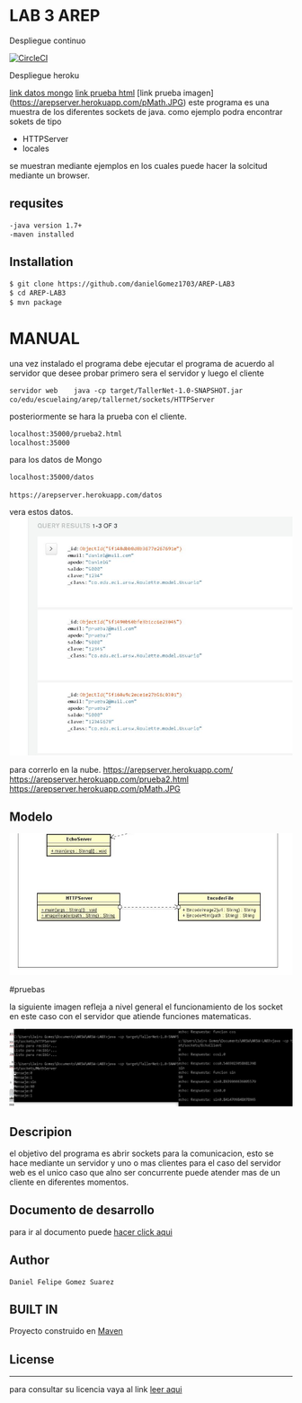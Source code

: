 # LAB 3 AREP

Despliegue continuo 

[![CircleCI](https://circleci.com/gh/danielGomez1703/AREP-LAB3.svg?style=svg)](https://circleci.com/gh/danielGomez1703/AREP-LAB3)

Despliegue heroku 

[link datos mongo](https://arepserver.herokuapp.com/datos)
[link prueba html](https://arepserver.herokuapp.com/prueba2.html)
[link prueba imagen] (https://arepserver.herokuapp.com/pMath.JPG)
este programa es una muestra de los diferentes sockets de java. como ejemplo podra encontrar sokets de tipo

 - HTTPServer
 - locales

se muestran mediante ejemplos en los cuales puede hacer la solcitud mediante un browser.

## requsites
    -java version 1.7+
    -maven installed

## Installation
 ```sh
$ git clone https://github.com/danielGomez1703/AREP-LAB3
$ cd AREP-LAB3
$ mvn package
```

# MANUAL
  una vez instalado el programa debe ejecutar el programa de acuerdo al servidor que desee probar primero sera el servidor y luego el cliente
 
    servidor web    java -cp target/TallerNet-1.0-SNAPSHOT.jar  co/edu/escuelaing/arep/tallernet/sockets/HTTPServer
 
  posteriormente se hara la prueba con el cliente.

	localhost:35000/prueba2.html
	localhost:35000
	
  para los datos de Mongo 
  
	localhost:35000/datos
	
	https://arepserver.herokuapp.com/datos
   vera estos datos.
 ![datos](https://github.com/danielGomez1703/AREP-LAB3/blob/master/resources/datos.JPG) 
	
  para correrlo en la nube. 
		https://arepserver.herokuapp.com/
		https://arepserver.herokuapp.com/prueba2.html
		https://arepserver.herokuapp.com/pMath.JPG
	
## Modelo
![Modelo](https://github.com/danielGomez1703/AREP-LAB3/blob/master/resources/Umodel.JPG)

   
    
#pruebas 
  
 la siguiente imagen refleja a nivel general el funcionamiento de los socket en este caso con el servidor que atiende funciones matematicas.

![pruebaM](https://github.com/danielGomez1703/AREP-LAB3/blob/master/resources/pMath.JPG)

## Descripion

el objetivo del programa es abrir sockets para la comunicacion, esto se hace mediante un servidor y uno o mas clientes
para el caso del servidor web es el unico caso que alno ser concurrente puede atender mas de un cliente en diferentes momentos.

## Documento de desarrollo

para ir al documento  puede [hacer click aqui](https://github.com/danielGomez1703/AREP-LAB3/blob/master/resources/ServerClient.pdf)

## Author
    Daniel Felipe Gomez Suarez
    
## BUILT IN
   Proyecto construido en [Maven](https://maven.apache.org/)
## License
----
para consultar su licencia vaya al link 
[leer aqui](https://github.com/danielGomez1703/ARSW-Primer/blob/master/LICENSE.txt)